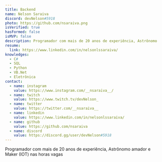 ```yaml
---
title: Backend
name: Nelson Saraiva
discord: devNelson#5918
photo: https://github.com/nsaraiva.png
isVerified: true
hasFormed: false
isMVP: false 
description: Programador com mais de 20 anos de experiência, Astrônomo amador e Maker (IOT) nas horas vagas
resume:
  link: https://www.linkedin.com/in/nelsonlssaraiva/ 
knowledges: 
  - C#
  - SQL
  - Python
  - VB.Net
  - Eletrônica
contact: 
  - name: instagram
    value: https://www.instagram.com/__nsaraiva__/
  - name: twitch
    value: https://www.twitch.tv/devNelson_
  - name: twitter
    value: https://twitter.com/__nsaraiva__
  - name: linkedin
    value: https://www.linkedin.com/in/nelsonlssaraiva/
  - name: github
    value: https://github.com/nsaraiva
  - name: discord
    value: https://discord.gg/user/devNelson#5918
---
```

Programador com mais de 20 anos de experiência, Astrônomo amador e Maker (IOT) nas horas vagas
